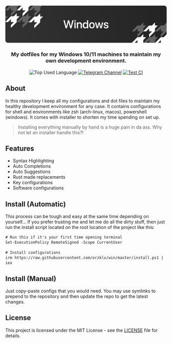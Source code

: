 <p align="center">
    <img src=".github/assets/header.png" alt="Orzklv's {Windows}">
</p>

<p align="center">
    <h3 align="center">My dotfiles for my Windows 10/11 machines to maintain my own development environment.</h3>
</p>

<p align="center">
    <img align="center" src="https://img.shields.io/github/languages/top/orzklv/win?style=flat&logo=nixos&logoColor=ffffff&labelColor=242424&color=242424" alt="Top Used Language">
    <a href="https://t.me/orzklvb"><img align="center" src="https://img.shields.io/badge/Chat-grey?style=flat&logo=telegram&logoColor=ffffff&labelColor=242424&color=242424" alt="Telegram Channel"></a>
    <a href="https://github.com/orzklv/win/actions/workflows/test.yml"><img align="center" src="https://img.shields.io/github/actions/workflow/status/orzklv/win/test.yml?style=flat&logo=github&logoColor=ffffff&labelColor=242424&color=242424" alt="Test CI"></a>
</p>

## About

In this repository I keep all my configurations and dot files to maintain my healthy development environment for any case. It contains configurations
for shell and environments like zsh (arch-linux, macos), powershell (windows). It comes with installer to shorten my time spending on set up.

> Installing everything manually by hand is a huge pain in da ass. Why not let an installer handle this?!

## Features

- Syntax Highlighting
- Auto Completions
- Auto Suggestions
- Rust made replacements
- Key configurations
- Software configurations

## Install (Automatic)

This process can be tough and easy at the same time depending on yourself... If you prefer trusting me and let me do all the dirty stuff, then just run the install script located on the root location of the project like this:

```shell
# Run this if it's your first time opening terminal
Set-ExecutionPolicy RemoteSigned -Scope CurrentUser

# Install configurations
irm https://raw.githubusercontent.com/orzklv/win/master/install.ps1 | iex
```

## Install (Manual)

Just copy-paste configs that you would need. You may use symlinks to prepend to the repository and then update the repo to get the latest changes.

## License

This project is licensed under the MIT License - see the [LICENSE](license) file for details.
